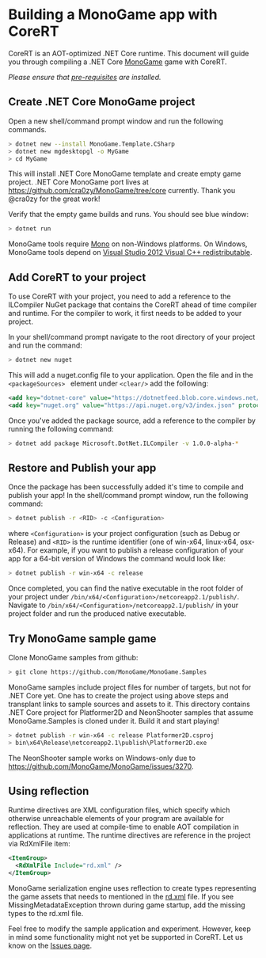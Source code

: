 # Building a MonoGame app with CoreRT

CoreRT is an AOT-optimized .NET Core runtime. This document will guide you through compiling a .NET Core [MonoGame](http://www.monogame.net) game with CoreRT.

_Please ensure that [pre-requisites](../prerequisites.md) are installed._

## Create .NET Core MonoGame project
Open a new shell/command prompt window and run the following commands.
```bash
> dotnet new --install MonoGame.Template.CSharp
> dotnet new mgdesktopgl -o MyGame
> cd MyGame
```

This will install .NET Core MonoGame template and create empty game project. .NET Core MonoGame port lives at https://github.com/cra0zy/MonoGame/tree/core currently. Thank you @cra0zy for the great work! 

Verify that the empty game builds and runs. You should see blue window:

```bash
> dotnet run
```

MonoGame tools require [Mono](http://www.mono-project.com/download/) on non-Windows platforms. On Windows, MonoGame tools depend on [Visual Studio 2012 Visual C++ redistributable](https://www.microsoft.com/en-us/download/details.aspx?id=30679).

## Add CoreRT to your project
To use CoreRT with your project, you need to add a reference to the ILCompiler NuGet package that contains the CoreRT ahead of time compiler and runtime.
For the compiler to work, it first needs to be added to your project.

In your shell/command prompt navigate to the root directory of your project and run the command:

```bash
> dotnet new nuget 
```

This will add a nuget.config file to your application. Open the file and in the ``<packageSources> `` element under ``<clear/>`` add the following:

```xml
<add key="dotnet-core" value="https://dotnetfeed.blob.core.windows.net/dotnet-core/index.json" />
<add key="nuget.org" value="https://api.nuget.org/v3/index.json" protocolVersion="3" />
```

Once you've added the package source, add a reference to the compiler by running the following command:

```bash
> dotnet add package Microsoft.DotNet.ILCompiler -v 1.0.0-alpha-* 
```

## Restore and Publish your app

Once the package has been successfully added it's time to compile and publish your app! In the shell/command prompt window, run the following command:

```bash
> dotnet publish -r <RID> -c <Configuration>
```

where `<Configuration>` is your project configuration (such as Debug or Release) and `<RID>` is the runtime identifier (one of win-x64, linux-x64, osx-x64). For example, if you want to publish a release configuration of your app for a 64-bit version of Windows the command would look like:

```bash 
> dotnet publish -r win-x64 -c release
```

Once completed, you can find the native executable in the root folder of your project under `/bin/x64/<Configuration>/netcoreapp2.1/publish/`. Navigate to `/bin/x64/<Configuration>/netcoreapp2.1/publish/` in your project folder and run the produced native executable.

## Try MonoGame sample game

Clone MonoGame samples from github:

```bash
> git clone https://github.com/MonoGame/MonoGame.Samples
```

MonoGame samples include project files for number of targets, but not for .NET Core yet. One has to create the project using above steps and transplant links to sample sources and assets to it. This directory contains .NET Core project for Platformer2D and NeonShooter samples that assume MonoGame.Samples is cloned under it. Build it and start playing!

```bash
> dotnet publish -r win-x64 -c release Platformer2D.csproj
> bin\x64\Release\netcoreapp2.1\publish\Platformer2D.exe
```

The NeonShooter sample works on Windows-only due to https://github.com/MonoGame/MonoGame/issues/3270.

## Using reflection 
Runtime directives are XML configuration files, which specify which otherwise unreachable elements of your program are available for reflection. They are used at compile-time to enable AOT compilation in applications at runtime. The runtime directives are reference in the project via RdXmlFile item:

```xml
<ItemGroup>
  <RdXmlFile Include="rd.xml" />
</ItemGroup>
```

MonoGame serialization engine uses reflection to create types representing the game assets that needs to mentioned in the [rd.xml](rd.xml) file. If you see MissingMetadataException thrown during game startup, add the missing types to the rd.xml file.

Feel free to modify the sample application and experiment. However, keep in mind some functionality might not yet be supported in CoreRT. Let us know on the [Issues page](https://github.com/dotnet/corert/issues/).
